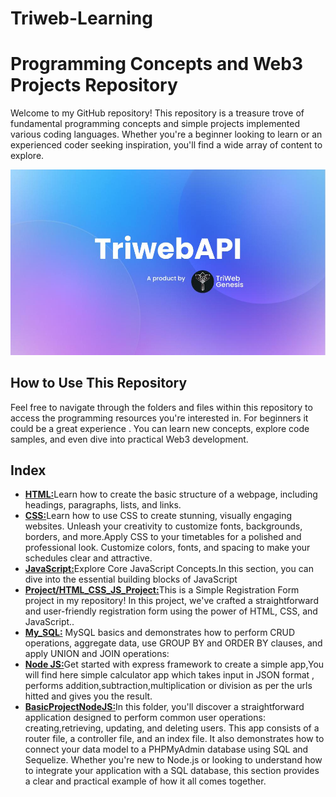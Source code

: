 
# Triweb-Learning

# Programming Concepts and Web3 Projects Repository

Welcome to my GitHub repository! This repository is a treasure trove of fundamental programming concepts and simple projects implemented various coding languages. Whether you're a beginner looking to learn or an experienced coder seeking inspiration, you'll find a wide array of content to explore.

<img src="readme_triweb.jpeg" width="600" style="align:center" />

## How to Use This Repository

Feel free to navigate through the folders and files within this repository to access the programming resources you're interested in. For beginners it could be a great experience . You can learn new concepts, explore code samples, and even dive into practical Web3 development.





## Index

 - [**HTML:**](https://github.com/aiman-syeda/Triweb-Learning/tree/main/HTML/Form)Learn how to create the basic structure of a webpage, including headings, paragraphs, lists, and links.
 - [**CSS:**](https://github.com/aiman-syeda/Triweb-Learning/tree/main/CSS)Learn how to use CSS to create stunning, visually engaging websites. Unleash your creativity to customize fonts, backgrounds, borders, and more.Apply CSS to your timetables for a polished and professional look. Customize colors, fonts, and spacing to make your schedules clear and attractive. 
 - [**JavaScript:**](https://github.com/aiman-syeda/Triweb-Learning/tree/main/JavaScript)Explore Core JavaScript Concepts.In this section, you can dive into the essential building blocks of JavaScript
 - [**Project/HTML_CSS_JS_Project:**](https://github.com/aiman-syeda/Triweb-Learning/tree/main/Project/HTML_CSS_JS_Project)This is a Simple Registration Form project in my repository! In this project, we've crafted a straightforward and user-friendly registration form using the power of HTML, CSS, and JavaScript..
 - [**My_SQL:**](https://github.com/aiman-syeda/Triweb-Learning/tree/main/My_SQL) MySQL basics and demonstrates how to perform CRUD operations, aggregate data, use GROUP BY and ORDER BY clauses, and apply UNION and JOIN operations:
 - [**Node JS:**](https://github.com/aiman-syeda/Triweb-Learning/tree/main/Node%20JS)Get started with express framework to create a simple app,You will find here simple calculator app which takes input in JSON format , performs addition,subtraction,multiplication or division as per the urls hitted and gives you the result. 
 - [**BasicProjectNodeJS:**](https://github.com/aiman-syeda/Triweb-Learning/tree/main/BasicProjectNodeJS)In this folder, you'll discover a straightforward application designed to perform common user operations: creating,retrieving, updating, and deleting users. This app consists of a router file, a controller file, and an index file. It also demonstrates how to connect your data model to a PHPMyAdmin database using SQL and Sequelize. Whether you're new to Node.js or looking to understand how to integrate your application with a SQL database, this section provides a clear and practical example of how it all comes together.



